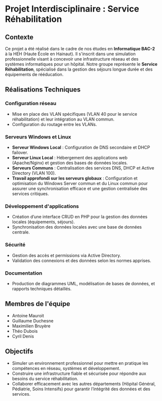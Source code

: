 # Projet Interdisciplinaire : Service Réhabilitation

## Contexte
Ce projet a été réalisé dans le cadre de nos études en **Informatique BAC-2** à la HEH (Haute École en Hainaut). Il s'inscrit dans une simulation professionnelle visant à concevoir une infrastructure réseau et des systèmes informatiques pour un hôpital. Notre groupe représente le **Service Réhabilitation**, spécialisé dans la gestion des séjours longue durée et des équipements de rééducation.

## Réalisations Techniques
### Configuration réseau
- Mise en place des VLAN spécifiques (VLAN 40 pour le service réhabilitation) et leur intégration au VLAN commun.
- Configuration du routage entre les VLANs.

### Serveurs Windows et Linux
- **Serveur Windows Local** : Configuration de DNS secondaire et DHCP failover.
- **Serveur Linux Local** : Hébergement des applications web (Apache/Nginx) et gestion des bases de données locales.
- **Serveurs Communs** : Centralisation des services DNS, DHCP et Active Directory (VLAN 100).
- **Travail approfondi sur les serveurs globaux** : Configuration et optimisation du Windows Server commun et du Linux commun pour assurer une synchronisation efficace et une gestion centralisée des services critiques.

### Développement d'applications
- Création d’une interface CRUD en PHP pour la gestion des données locales (équipements, séjours).
- Synchronisation des données locales avec une base de données centrale.

### Sécurité
- Gestion des accès et permissions via Active Directory.
- Validation des connexions et des données selon les normes apprises.

### Documentation
- Production de diagrammes UML, modélisation de bases de données, et rapports techniques détaillés.

## Membres de l'équipe
- Antoine Mauroit
- Guillaume Duchesne
- Maximilien Bruyère
- Théo Dubois
- Cyril Denis

## Objectifs
- Simuler un environnement professionnel pour mettre en pratique les compétences en réseau, systèmes et développement.
- Construire une infrastructure fiable et sécurisée pour répondre aux besoins du service réhabilitation.
- Collaborer efficacement avec les autres départements (Hôpital Général, Pédiatrie, Soins Intensifs) pour garantir l’intégrité des données et des services.
